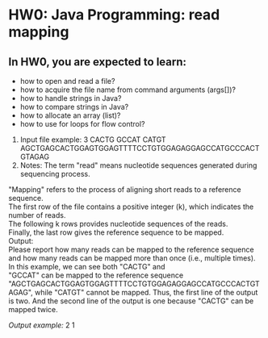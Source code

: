 # HW0: Java Programming: read mapping
## In HW0, you are expected to learn:

- how to open and read a file?
- how to acquire the file name from command arguments (args[])?
- how to handle strings in Java?
- how to compare strings in Java?
- how to allocate an array (list)?
- how to use for loops for flow control?

1. Input file example:
3
CACTG
GCCAT
CATGT
AGCTGAGCACTGGAGTGGAGTTTTCCTGTGGAGAGGAGCCATGCCCACTGTAGAG
2. Notes:
The term "read" means nucleotide sequences generated during sequencing process.  

"Mapping" refers to the process of aligning short reads to a reference sequence.  
The first row of the file contains a positive integer (k), which indicates the number of reads.  
The following k rows provides nucleotide sequences of the reads.  
Finally, the last row gives the reference sequence to be mapped.  
Output:  
Please report how many reads can be mapped to the reference sequence and how many reads can be mapped more than once (i.e., multiple times).  
 In this example, we can see both "CACTG" and  
 "GCCAT" can be mapped to the reference sequence "AGCTGAGCACTGGAGTGGAGTTTTCCTGTGGAGAGGAGCCATGCCCACTGTAGAG", while "CATGT" cannot be mapped. Thus, the first line of the output is two. And the second line of the output is one because "CACTG" can be mapped twice.  

*Output example:*
2
1